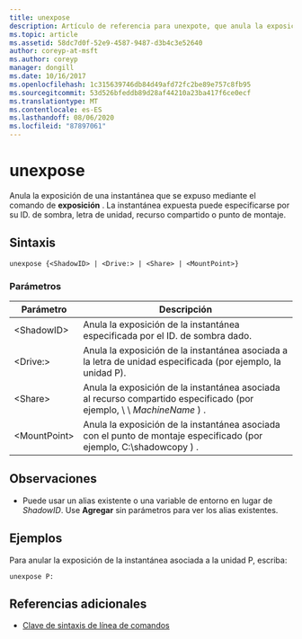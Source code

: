```yaml
---
title: unexpose
description: Artículo de referencia para unexpote, que anula la exposición de una instantánea que se expuso mediante el comando expoSE.
ms.topic: article
ms.assetid: 58dc7d0f-52e9-4587-9487-d3b4c3e52640
author: coreyp-at-msft
ms.author: coreyp
manager: dongill
ms.date: 10/16/2017
ms.openlocfilehash: 1c315639746db84d49afd72fc2be89e757c8fb95
ms.sourcegitcommit: 53d526bfeddb89d28af44210a23ba417f6ce0ecf
ms.translationtype: MT
ms.contentlocale: es-ES
ms.lasthandoff: 08/06/2020
ms.locfileid: "87897061"
---
```

# <a name="unexpose"></a>unexpose

Anula la exposición de una instantánea que se expuso mediante el comando de **exposición** . La instantánea expuesta puede especificarse por su ID. de sombra, letra de unidad, recurso compartido o punto de montaje.



## <a name="syntax"></a>Sintaxis

```
unexpose {<ShadowID> | <Drive:> | <Share> | <MountPoint>}
```

### <a name="parameters"></a>Parámetros

|Parámetro|Descripción|
|---------|-----------|
|\<ShadowID>|Anula la exposición de la instantánea especificada por el ID. de sombra dado.|
|\<Drive:>|Anula la exposición de la instantánea asociada a la letra de unidad especificada (por ejemplo, la unidad P).|
|\<Share>|Anula la exposición de la instantánea asociada al recurso compartido especificado (por ejemplo, \\ \\ *MachineName* \) .|
|\<MountPoint>|Anula la exposición de la instantánea asociada con el punto de montaje especificado (por ejemplo, C:\shadowcopy \) .|

## <a name="remarks"></a>Observaciones

-   Puede usar un alias existente o una variable de entorno en lugar de *ShadowID*. Use **Agregar** sin parámetros para ver los alias existentes.

## <a name="examples"></a>Ejemplos

Para anular la exposición de la instantánea asociada a la unidad P, escriba:
```
unexpose P:
```

## <a name="additional-references"></a>Referencias adicionales

- [Clave de sintaxis de línea de comandos](command-line-syntax-key.md)